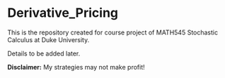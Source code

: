 # Derivative_Pricing

This is the repository created for course project of MATH545 Stochastic Calculus at Duke University. 

Details to be added later.

**Disclaimer:** My strategies may not make profit!
